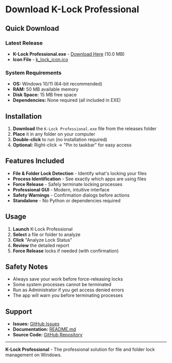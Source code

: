 # Download K-Lock Professional

## Quick Download

### Latest Release
- **K-Lock Professional.exe** - [Download Here](releases/K-Lock%20Professional.exe) (10.0 MB)
- **Icon File** - [k_lock_icon.ico](releases/k_lock_icon.ico)

### System Requirements
- **OS:** Windows 10/11 (64-bit recommended)
- **RAM:** 50 MB available memory
- **Disk Space:** 15 MB free space
- **Dependencies:** None required (all included in EXE)

## Installation

1. **Download** the `K-Lock Professional.exe` file from the releases folder
2. **Place** it in any folder on your computer
3. **Double-click** to run (no installation required)
4. **Optional:** Right-click → "Pin to taskbar" for easy access

## Features Included

- **File & Folder Lock Detection** - Identify what's locking your files
- **Process Identification** - See exactly which apps are using files
- **Force Release** - Safely terminate locking processes
- **Professional GUI** - Modern, intuitive interface
- **Safety Warnings** - Confirmation dialogs before actions
- **Standalone** - No Python or dependencies required

## Usage

1. **Launch** K-Lock Professional
2. **Select** a file or folder to analyze
3. **Click** "Analyze Lock Status"
4. **Review** the detailed report
5. **Force Release** locks if needed (with confirmation)

## Safety Notes

- Always save your work before force-releasing locks
- Some system processes cannot be terminated
- Run as Administrator if you get access denied errors
- The app will warn you before terminating processes

## Support

- **Issues:** [GitHub Issues](https://github.com/naderlb/k-lock/issues)
- **Documentation:** [README.md](README.md)
- **Source Code:** [GitHub Repository](https://github.com/naderlb/k-lock)

---

**K-Lock Professional** - The professional solution for file and folder lock management on Windows.
